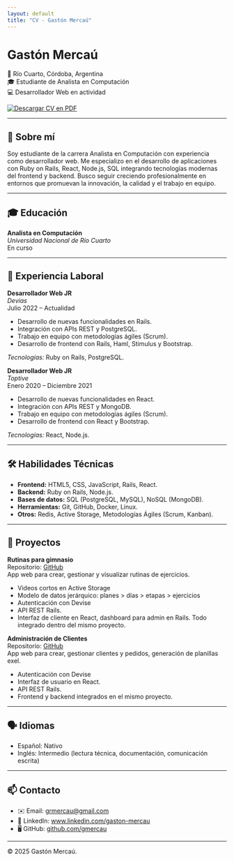 ```yaml
---
layout: default
title: "CV - Gastón Mercaú"
---
```


# Gastón Mercaú

📍 Río Cuarto, Córdoba, Argentina  
🎓 Estudiante de Analista en Computación  
💻 Desarrollador Web en actividad  

<a href="assets/gaston-mercau-cv.pdf" target="_blank">
  <img src="https://img.shields.io/badge/📄%20Descargar%20CV-PDF-blue" alt="Descargar CV en PDF">
</a>

---

## 💬 Sobre mí

Soy estudiante de la carrera Analista en Computación con experiencia como desarrollador web. Me especializo en el desarrollo de aplicaciones con Ruby on Rails, React, Node.js, SQL integrando tecnologías modernas del frontend y backend. Busco seguir creciendo profesionalmente en entornos que promuevan la innovación, la calidad y el trabajo en equipo.

---

## 🎓 Educación

**Analista en Computación**  
*Universidad Nacional de Río Cuarto*  
En curso

---

## 💼 Experiencia Laboral

**Desarrollador Web JR**  
*Devias*  
Julio 2022 – Actualidad  
- Desarrollo de nuevas funcionalidades en Rails.  
- Integración con APIs REST y PostgreSQL.  
- Trabajo en equipo con metodologías ágiles (Scrum).
- Desarrollo de frontend con Rails, Haml, Stimulus y Bootstrap.

*Tecnologías:* Ruby on Rails, PostgreSQL.

**Desarrollador Web JR**  
*Toptive*  
Enero 2020 – Diciembre 2021  
- Desarrollo de nuevas funcionalidades en React.  
- Integración con APIs REST y MongoDB.  
- Trabajo en equipo con metodologías ágiles (Scrum).  
- Desarrollo de frontend con React y Bootstrap.

*Tecnologías:* React, Node.js.

---

## 🛠️ Habilidades Técnicas

- **Frontend:** HTML5, CSS, JavaScript, Rails, React.  
- **Backend:** Ruby on Rails, Node.js.  
- **Bases de datos:** SQL (PostgreSQL, MySQL), NoSQL (MongoDB).   
- **Herramientas:** Git, GitHub, Docker, Linux.  
- **Otros:** Redis, Active Storage, Metodologías Ágiles (Scrum, Kanban).

---

## 📂 Proyectos

**Rutinas para gimnasio**  
Repositorio: [GitHub](https://github.com/sebastianpanotto/panotto-fitness)  
App web para crear, gestionar y visualizar rutinas de ejercicios.  
- Videos cortos en Active Storage  
- Modelo de datos jerárquico: planes > días > etapas > ejercicios  
- Autenticación con Devise 
- API REST Rails.
- Interfaz de cliente en React, dashboard para admin en Rails. Todo integrado dentro del mismo proyecto. 

**Administración de Clientes**  
Repositorio: [GitHub](https://github.com/gmercau)  
App web para crear, gestionar clientes y pedidos, generación de planillas exel.
- Autenticación con Devise 
- Interfaz de usuario en React.
- API REST Rails.
- Frontend y backend integrados en el mismo proyecto.

---

## 🗣️ Idiomas

- Español: Nativo  
- Inglés: Intermedio (lectura técnica, documentación, comunicación escrita)

---

## 📫 Contacto

- ✉️ Email: <a href="mailto:grmercau@gmail.com" target="_blank">grmercau@gmail.com</a> 
- 💼 LinkedIn: <a href="https://www.linkedin.com/in/gaston-mercau-724b2841" target="_blank">www.linkedin.com/gaston-mercau</a>
- 🖥️ GitHub: <a href="https://github.com/gmercau" target="_blank">github.com/gmercau</a>  

---

© 2025 Gastón Mercaú.

